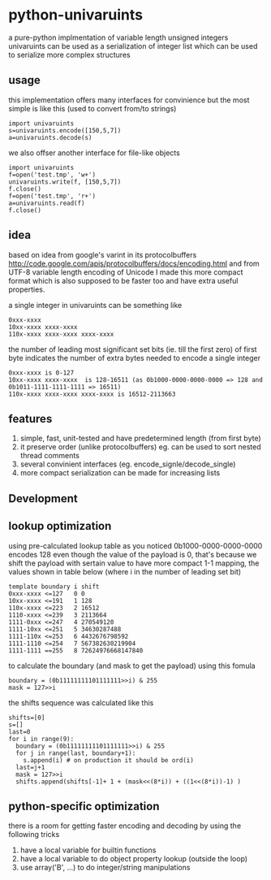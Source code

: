 python-univaruints
==================

a pure-python implmentation of variable length unsigned integers
univaruints can be used as a serialization of integer list
which can be used to serialize more complex structures

usage
--------

this implementation offers many interfaces for convinience
but the most simple is like this (used to convert from/to strings)

    import univaruints
    s=univaruints.encode([150,5,7])
    a=univaruints.decode(s)

we also offser another interface for file-like objects

    import univaruints
    f=open('test.tmp', 'w+')
    univaruints.write(f, [150,5,7])
    f.close()
    f=open('test.tmp', 'r+')
    a=univaruints.read(f)
    f.close()


idea
----

based on idea from google's varint in its protocolbuffers http://code.google.com/apis/protocolbuffers/docs/encoding.html
and from UTF-8 variable length encoding of Unicode
I made this more compact format which is also supposed to be faster too
and have extra useful properties.

a single integer in univaruints can be something like

    0xxx-xxxx
    10xx-xxxx xxxx-xxxx
    110x-xxxx xxxx-xxxx xxxx-xxxx 

the number of leading most significant set bits (ie. till the first zero) of first byte
indicates the number of extra bytes needed to encode a single integer


    0xxx-xxxx is 0-127
    10xx-xxxx xxxx-xxxx  is 128-16511 (as 0b1000-0000-0000-0000 => 128 and 0b1011-1111-1111-1111 => 16511)
    110x-xxxx xxxx-xxxx xxxx-xxxx is 16512-2113663 


features
--------

1. simple, fast, unit-tested and have predetermined length (from first byte)
2. it preserve order (unlike protocolbuffers) eg. can be used to sort nested thread comments
3. several convinient interfaces (eg. encode_signle/decode_single)
4. more compact serialization can be made for increasing lists

Development
-----------

lookup optimization
-------------------

using pre-calculated lookup table
as you noticed 0b1000-0000-0000-0000 encodes 128 even though
the value of the payload is 0, that's because we shift the payload with sertain value
to have more compact 1-1 mapping, the values shown in table below (where i in the number of leading set bit)

    template boundary i shift
    0xxx-xxxx <=127   0 0
    10xx-xxxx <=191   1 128
    110x-xxxx <=223   2 16512
    1110-xxxx <=239   3 2113664
    1111-0xxx <=247   4 270549120
    1111-10xx <=251   5 34630287488
    1111-110x <=253   6 4432676798592
    1111-1110 <=254   7 567382630219904
    1111-1111 ==255   8 72624976668147840

to calculate the boundary (and mask to get the payload) using this fomula

    boundary = (0b11111111101111111>>i) & 255
    mask = 127>>i

the shifts sequence was calculated like this

    shifts=[0]
    s=[]
    last=0
    for i in range(9):
      boundary = (0b11111111101111111>>i) & 255
      for j in range(last, boundary+1):
        s.append(i) # on production it should be ord(i)
      last=j+1
      mask = 127>>i
      shifts.append(shifts[-1]+ 1 + (mask<<(8*i)) + ((1<<(8*i))-1) )

python-specific optimization
----------------------------

there is a room for getting faster encoding and decoding
by using the following tricks

1. have a local variable for builtin functions
2. have a local variable to do object property lookup (outside the loop)
3. use array('B', ...) to do integer/string manipulations

